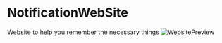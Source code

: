 # NotificationWebSite
Website to help you remember the necessary things
![WebsitePreview](/sweeppy/NotificationWebSite/blob/main/README_images/WebsitePreview.png)
